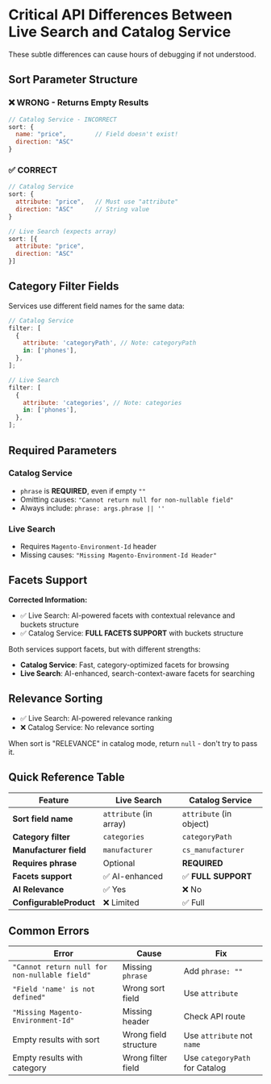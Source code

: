 # Critical API Differences Between Live Search and Catalog Service

These subtle differences can cause hours of debugging if not understood.

## Sort Parameter Structure

### ❌ WRONG - Returns Empty Results

```javascript
// Catalog Service - INCORRECT
sort: {
  name: "price",        // Field doesn't exist!
  direction: "ASC"
}
```

### ✅ CORRECT

```javascript
// Catalog Service
sort: {
  attribute: "price",   // Must use "attribute"
  direction: "ASC"      // String value
}

// Live Search (expects array)
sort: [{
  attribute: "price",
  direction: "ASC"
}]
```

## Category Filter Fields

Services use different field names for the same data:

```javascript
// Catalog Service
filter: [
  {
    attribute: 'categoryPath', // Note: categoryPath
    in: ['phones'],
  },
];

// Live Search
filter: [
  {
    attribute: 'categories', // Note: categories
    in: ['phones'],
  },
];
```

## Required Parameters

### Catalog Service

- `phrase` is **REQUIRED**, even if empty `""`
- Omitting causes: `"Cannot return null for non-nullable field"`
- Always include: `phrase: args.phrase || ''`

### Live Search

- Requires `Magento-Environment-Id` header
- Missing causes: `"Missing Magento-Environment-Id Header"`

## Facets Support

**Corrected Information:**

- ✅ Live Search: AI-powered facets with contextual relevance and buckets structure
- ✅ Catalog Service: **FULL FACETS SUPPORT** with buckets structure

Both services support facets, but with different strengths:

- **Catalog Service**: Fast, category-optimized facets for browsing
- **Live Search**: AI-enhanced, search-context-aware facets for searching

## Relevance Sorting

- ✅ Live Search: AI-powered relevance ranking
- ❌ Catalog Service: No relevance sorting

When sort is "RELEVANCE" in catalog mode, return `null` - don't try to pass it.

## Quick Reference Table

| Feature                 | Live Search            | Catalog Service         |
| ----------------------- | ---------------------- | ----------------------- |
| **Sort field name**     | `attribute` (in array) | `attribute` (in object) |
| **Category filter**     | `categories`           | `categoryPath`          |
| **Manufacturer field**  | `manufacturer`         | `cs_manufacturer`       |
| **Requires phrase**     | Optional               | **REQUIRED**            |
| **Facets support**      | ✅ AI-enhanced         | ✅ **FULL SUPPORT**     |
| **AI Relevance**        | ✅ Yes                 | ❌ No                   |
| **ConfigurableProduct** | ❌ Limited             | ✅ Full                 |

## Common Errors

| Error                                         | Cause                 | Fix                            |
| --------------------------------------------- | --------------------- | ------------------------------ |
| `"Cannot return null for non-nullable field"` | Missing `phrase`      | Add `phrase: ""`               |
| `"Field 'name' is not defined"`               | Wrong sort field      | Use `attribute`                |
| `"Missing Magento-Environment-Id"`            | Missing header        | Check API route                |
| Empty results with sort                       | Wrong field structure | Use `attribute` not `name`     |
| Empty results with category                   | Wrong filter field    | Use `categoryPath` for Catalog |
